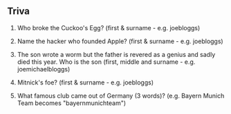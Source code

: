 Triva
----------------------------

1. Who broke the Cuckoo's Egg? (first & surname - e.g. joebloggs)

2. Name the hacker who founded Apple? (first & surname  - e.g. joebloggs)

3. The son wrote a worm but the father is revered as a genius and sadly died this year. Who is the son (first, middle and surname - e.g. joemichaelbloggs)

4. Mitnick's foe? (first & surname - e.g. joebloggs)

5. What famous club came out of Germany (3 words)? (e.g. Bayern Munich Team becomes "bayernmunichteam")
